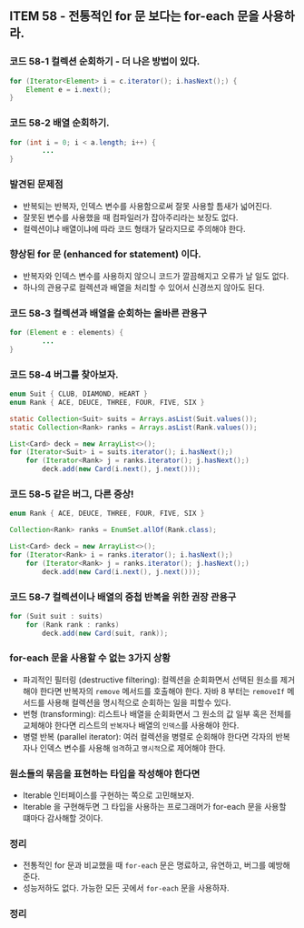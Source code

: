 ## ITEM 58 - 전통적인 for 문 보다는 for-each 문을 사용하라.

### 코드 58-1 컬렉션 순회하기 - 더 나은 방법이 있다.
```java
for (Iterator<Element> i = c.iterator(); i.hasNext();) {
    Element e = i.next();
}
```

### 코드 58-2 배열 순회하기. 
```java
for (int i = 0; i < a.length; i++) {
        ...
}
```

### 발견된 문제점
- 반복되는 반복자, 인덱스 변수를 사용함으로써 잘못 사용할 틈새가 넓어진다.
- 잘못된 변수를 사용했을 때 컴파일러가 잡아주리라는 보장도 없다.
- 컬렉션이냐 배열이냐에 따라 코드 형태가 달라지므로 주의해야 한다.

### 향상된 for 문 (enhanced for statement) 이다.
- 반복자와 인덱스 변수를 사용하지 않으니 코드가 깔끔해지고 오류가 날 일도 없다.
- 하나의 관용구로 컬렉션과 배열을 처리할 수 있어서 신경쓰지 않아도 된다.

### 코드 58-3 컬렉션과 배열을 순회하는 올바른 관용구
```java
for (Element e : elements) {
        ...    
}
```

### 코드 58-4 버그를 찾아보자.
```java
enum Suit { CLUB, DIAMOND, HEART }
enum Rank { ACE, DEUCE, THREE, FOUR, FIVE, SIX }

static Collection<Suit> suits = Arrays.asList(Suit.values());
static Collection<Rank> ranks = Arrays.asList(Rank.values());

List<Card> deck = new ArrayList<>();
for (Iterator<Suit> i = suits.iterator(); i.hasNext();)
    for (Iterator<Rank> j = ranks.iterator(); j.hasNext();)
        deck.add(new Card(i.next(), j.next()));
```

### 코드 58-5 같은 버그, 다른 증상!
```java
enum Rank { ACE, DEUCE, THREE, FOUR, FIVE, SIX }

Collection<Rank> ranks = EnumSet.allOf(Rank.class);

List<Card> deck = new ArrayList<>();
for (Iterator<Rank> i = ranks.iterator(); i.hasNext();)
    for (Iterator<Rank> j = ranks.iterator(); j.hasNext();)
        deck.add(new Card(i.next(), j.next()));
```

### 코드 58-7 컬렉션이나 배열의 중첩 반복을 위한 권장 관용구
```java
for (Suit suit : suits)
    for (Rank rank : ranks)
        deck.add(new Card(suit, rank));
```

### for-each 문을 사용할 수 없는 3가지 상황
- 파괴적인 필터링 (destructive filtering): 컬렉션을 순회화면서 선택된 원소를 제거해야 한다면 반복자의 `remove` 메서드를 호출해야 한다. 
자바 8 부터는 `removeIf` 메서드를 사용해 컬렉션을 명시적으로 순회하는 일을 피할수 있다.
- 번형 (transforming): 리스트나 배열을 순회화면서 그 원소의 값 일부 혹은 전체를 교체해야 한다면 리스트의 `반복자`나 배열의 `인덱스`를 사용해야 한다.
- 병렬 반복 (parallel iterator): 여러 컬렉션을 병렬로 순회해야 한다면 각자의 반복자나 인덱스 변수를 사용해 `엄격`하고 `명시적`으로 제어해야 한다.

### 원소들의 묶음을 표현하는 타입을 작성해야 한다면
- Iterable 인터페이스를 구현하는 쪽으로 고민해보자.
- Iterable 을 구현해두면 그 타입을 사용하는 프로그래머가 for-each 문을 사용할 떄마다 감사해할 것이다.

### 정리
- 전통적인 for 문과 비교했을 때 `for-each` 문은 명료하고, 유연하고, 버그를 예방해준다. 
- 성능저하도 없다. 가능한 모든 곳에서 `for-each` 문을 사용하자.









### 정리
